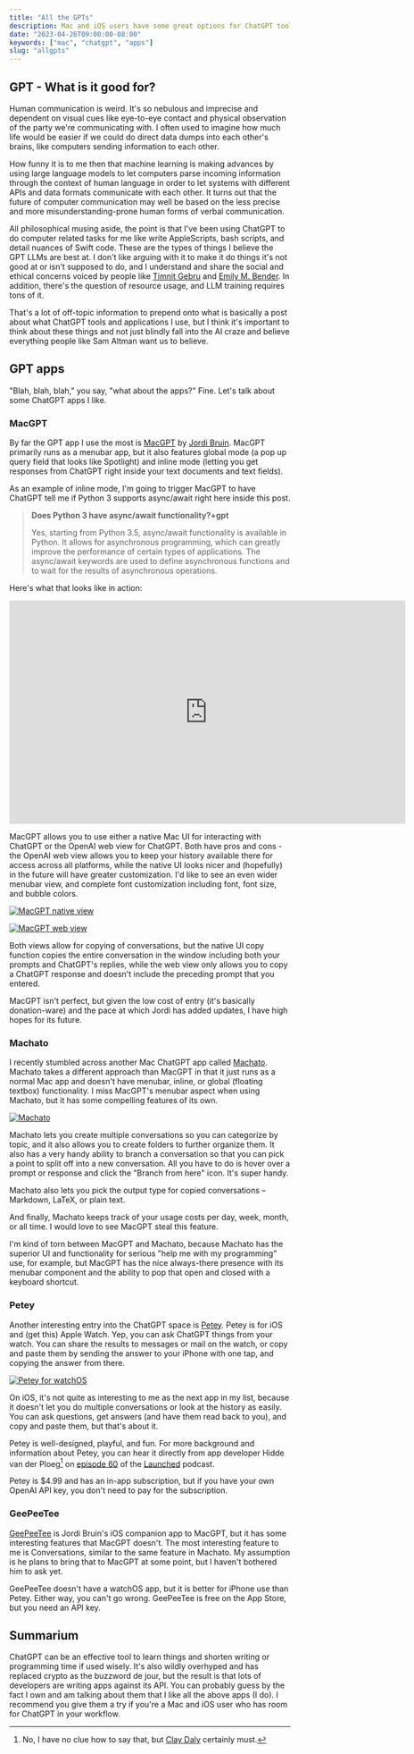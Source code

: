 ```yaml
---
title: "All the GPTs"
description: Mac and iOS users have some great options for ChatGPT tools.
date: "2023-04-26T09:00:00-08:00"
keywords: ["mac", "chatgpt", "apps"]
slug: "allgpts"
---
```


## GPT - What is it good for?

Human communication is weird. It's so nebulous and imprecise and dependent on visual cues like eye-to-eye contact and physical observation of the party we're communicating with. I often used to imagine how much life would be easier if we could do direct data dumps into each other's brains, like computers sending information to each other.

How funny it is to me then that machine learning is making advances by using large language models to let computers parse incoming information through the context of human language in order to let systems with different APIs and data formats communicate with each other. It turns out that the future of computer communication may well be based on the less precise and more misunderstanding-prone human forms of verbal communication.

All philosophical musing aside, the point is that I've been using ChatGPT to do computer related tasks for me like write AppleScripts, bash scripts, and detail nuances of Swift code. These are the types of things I believe the GPT LLMs are best at. I don't like arguing with it to make it do things it's not good at or isn't supposed to do, and I understand and share the social and ethical concerns voiced by people like [Timnit Gebru](https://dair-community.social/@timnitGebru) and [Emily M. Bender](https://dair-community.social/@emilymbender). In addition, there's the question of resource usage, and LLM training requires tons of it.

That's a lot of off-topic information to prepend onto what is basically a post about what ChatGPT tools and applications I use, but I think it's important to think about these things and not just blindly fall into the AI craze and believe everything people like Sam Altman want us to believe.

## GPT apps

"Blah, blah, blah," you say, "what about the apps?" Fine. Let's talk about some ChatGPT apps I like.

### MacGPT

By far the GPT app I use the most is [MacGPT](https://www.macgpt.com) by [Jordi Bruin](https://mastodon.online/@jordibruin). MacGPT primarily runs as a menubar app, but it also features global mode (a pop up query field that looks like Spotlight) and inline mode (letting you get responses from ChatGPT right inside your text documents and text fields).

As an example of inline mode, I'm going to trigger MacGPT to have ChatGPT tell me if Python 3 supports async/await right here inside this post.

> **Does Python 3 have async/await functionality?+gpt**
>
> Yes, starting from Python 3.5, async/await functionality is available in Python. It allows for asynchronous programming, which can greatly improve the performance of certain types of applications. The async/await keywords are used to define asynchronous functions and to wait for the results of asynchronous operations.

Here's what that looks like in action:

<iframe width="710" height="400" src="https://www.youtube.com/embed/GEZOyZ6BD5Q" title="YouTube video player" frameborder="0" allow="accelerometer; autoplay; clipboard-write; encrypted-media; gyroscope; picture-in-picture; web-share" allowfullscreen></iframe>

MacGPT allows you to use either a native Mac UI for interacting with ChatGPT or the OpenAI web view for ChatGPT. Both have pros and cons - the OpenAI web view allows you to keep your history available there for access across all platforms, while the native UI looks nicer and (hopefully) in the future will have greater customization. I'd like to see an even wider menubar view, and complete font customization including font, font size, and bubble colors.

[![MacGPT native view](../../assets/images/posts/MacGPT-native-mode-E0A2DB0B-F3F1-4ACC-A2F6-FF6342475A43.png)](/images/posts/MacGPT-native-mode-E0A2DB0B-F3F1-4ACC-A2F6-FF6342475A43.jpg)

[![MacGPT web view](../../assets/images/posts/MacGPT-web-mode-E0A2DB0B-F3F1-4ACC-A2F6-FF6342475A43.png)](/images/posts/MacGPT-web-mode-E0A2DB0B-F3F1-4ACC-A2F6-FF6342475A43.jpg)

Both views allow for copying of conversations, but the native UI copy function copies the entire conversation in the window including both your prompts and ChatGPT's replies, while the web view only allows you to copy a ChatGPT response and doesn't include the preceding prompt that you entered.

MacGPT isn't perfect, but given the low cost of entry (it's basically donation-ware) and the pace at which Jordi has added updates, I have high hopes for its future.

### Machato

I recently stumbled across another Mac ChatGPT app called [Machato](https://untimelyunicorn.gumroad.com/l/machato). Machato takes a different approach than MacGPT in that it just runs as a normal Mac app and doesn't have menubar, inline, or global (floating textbox) functionality. I miss MacGPT's menubar aspect when using Machato, but it has some compelling features of its own.

[![Machato](../../assets/images/posts/Machato-E0A2DB0B-F3F1-4ACC-A2F6-FF6342475A43.png)](/images/posts/Machato-E0A2DB0B-F3F1-4ACC-A2F6-FF6342475A43.jpg)

Machato lets you create multiple conversations so you can categorize by topic, and it also allows you to create folders to further organize them. It also has a very handy ability to branch a conversation so that you can pick a point to split off into a new conversation. All you have to do is hover over a prompt or response and click the "Branch from here" icon. It's super handy.

Machato also lets you pick the output type for copied conversations – Markdown, LaTeX, or plain text.

And finally, Machato keeps track of your usage costs per day, week, month, or all time. I would love to see MacGPT steal this feature.

I'm kind of torn between MacGPT and Machato, because Machato has the superior UI and functionality for serious "help me with my programming" use, for example, but MacGPT has the nice always-there presence with its menubar component and the ability to pop that open and closed with a keyboard shortcut.

### Petey

Another interesting entry into the ChatGPT space is [Petey](https://petey-assistant.com). Petey is for iOS and (get this) Apple Watch. Yep, you can ask ChatGPT things from your watch. You can share the results to messages or mail on the watch, or copy and paste them by sending the answer to your iPhone with one tap, and copying the answer from there.

[![Petey for watchOS](../../assets/images/posts/Petey-watchOS-E0A2DB0B-F3F1-4ACC-A2F6-FF6342475A43.png)](/images/posts/Petey-watchOS-E0A2DB0B-F3F1-4ACC-A2F6-FF6342475A43.jpg)

On iOS, it's not quite as interesting to me as the next app in my list, because it doesn't let you do multiple conversations or look at the history as easily. You can ask questions, get answers (and have them read back to you), and copy and paste them, but that's about it.

Petey is well-designed, playful, and fun. For more background and information about Petey, you can hear it directly from app developer Hidde van der Ploeg[^1] on [episode 60](https://launchedfm.com/episodes/60-Petey-HiddevanderPloeg) of the [Launched](https://launchedfm.com) podcast.

Petey is $4.99 and has an in-app subscription, but if you have your own OpenAI API key, you don't need to pay for the subscription.

### GeePeeTee

[GeePeeTee](https://apps.apple.com/us/app/geepeetee/id6446040815) is Jordi Bruin's iOS companion app to MacGPT, but it has some interesting features that MacGPT doesn't. The most interesting feature to me is Conversations, similar to the same feature in Machato. My assumption is he plans to bring that to MacGPT at some point, but I haven't bothered him to ask yet.

GeePeeTee doesn't have a watchOS app, but it is better for iPhone use than Petey. Either way, you can't go wrong. GeePeeTee is free on the App Store, but you need an API key.

## Summarium

ChatGPT can be an effective tool to learn things and shorten writing or programming time if used wisely. It's also wildly overhyped and has replaced crypto as the buzzword de jour, but the result is that lots of developers are writing apps against its API. You can probably guess by the fact I own and am talking about them that I like all the above apps (I do). I recommend you give them a try if you're a Mac and iOS user who has room for ChatGPT in your workflow.

[^1]: No, I have no clue how to say that, but [Clay Daly](https://mastodon.art/@cwdaly) certainly must.
